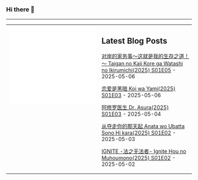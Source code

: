 ### Hi there 👋

<!--
**etng/etng** is a ✨ _special_ ✨ repository because its `README.md` (this file) appears on your GitHub profile.

Here are some ideas to get you started:

- 🔭 I’m currently working on ...
- 🌱 I’m currently learning ...
- 👯 I’m looking to collaborate on ...
- 🤔 I’m looking for help with ...
- 💬 Ask me about ...
- 📫 How to reach me: ...
- 😄 Pronouns: ...
- ⚡ Fun fact: ...
-->


---

<table>
<tr>
<td valign="top" width="50%">
<img src="metrics.svg" alt="Metric" />
</td>
<td valign="top" width="50%">

## Latest Blog Posts
<!-- blog start -->
[对岸的家务事～这就是我的生存之道！～ Taigan no Kaji Kore ga Watashi no Ikirumichi(2025) S01E05](http://www.fanxinzhui.com/rr/2615#S01E05) - 2025-05-06

[恋爱是黑暗 Koi wa Yami(2025) S01E03](http://www.fanxinzhui.com/rr/2622#S01E03) - 2025-05-06

[阿修罗医生 Dr. Asura(2025) S01E03](http://www.fanxinzhui.com/rr/2619#S01E03) - 2025-05-04

[从夺走你的那天起 Anata wo Ubatta Sono Hi kara(2025) S01E02](http://www.fanxinzhui.com/rr/2623#S01E02) - 2025-05-03

[IGNITE -法之无法者- Ignite Hou no Muhoumono(2025) S01E02](http://www.fanxinzhui.com/rr/2621#S01E02) - 2025-05-02
<!-- blog end -->

</td></tr></table>

